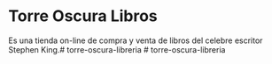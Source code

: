 # Torre Oscura Libros
Es una tienda on-line de compra y venta de libros del celebre escritor Stephen King.#   t o r r e - o s c u r a - l i b r e r i a  
 #   t o r r e - o s c u r a - l i b r e r i a  
 
